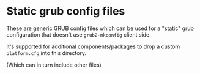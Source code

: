 # Static grub config files

These are generic GRUB config files which can be used for a "static"
grub configuration that doesn't use `grub2-mkconfig` client side.

It's supported for additional components/packages to drop a custom
`platform.cfg` into this directory.

(Which can in turn include other files)
